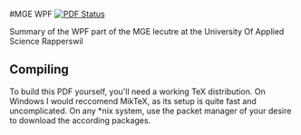 #MGE WPF
[![PDF Status](https://www.sharelatex.com/github/repos/mexmirror/mge-wpf/builds/latest/badge.svg)](https://www.sharelatex.com/github/repos/mexmirror/mge-wpf/builds/latest/output.pdf)

Summary of the WPF part of the MGE lecutre at the University Of Applied Science Rapperswil

## Compiling
To build this PDF yourself, you'll need a working TeX distribution. On Windows I would reccomend MikTeX, as its setup is quite fast and uncomplicated. On any \*nix system, use the packet manager of your desire to download the according packages.

